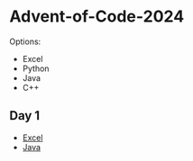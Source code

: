 # Advent-of-Code-2024

Options:
- Excel
- Python
- Java
- C++

## Day 1
- [Excel](Day01.xlsx)
- [Java](Day01.java)